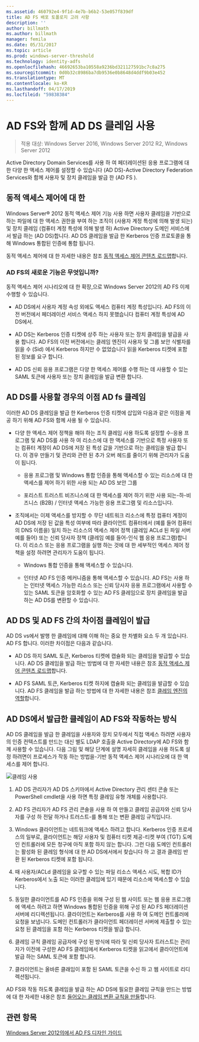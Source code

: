 ```yaml
---
ms.assetid: 460792e4-9f1d-4e7b-b6b2-53e057f839df
title: AD FS 배포 토폴로지 고려 사항
description: ''
author: billmath
ms.author: billmath
manager: femila
ms.date: 05/31/2017
ms.topic: article
ms.prod: windows-server-threshold
ms.technology: identity-adfs
ms.openlocfilehash: 46692653ba10558a9236bd321127591bc7c8a275
ms.sourcegitcommit: 0d0b32c8986ba7db9536e0b8648d4ddf9b03e452
ms.translationtype: MT
ms.contentlocale: ko-KR
ms.lasthandoff: 04/17/2019
ms.locfileid: "59838384"
---
```

# <a name="using-ad-ds-claims-with-ad-fs"></a>AD FS와 함께 AD DS 클레임 사용
  
>적용 대상: Windows Server 2016, Windows Server 2012 R2, Windows Server 2012
  
Active Directory Domain Services를 사용 하 여 페더레이션된 응용 프로그램에 대 한 다양 한 액세스 제어를 설정할 수 있습니다 \(AD DS\)\-Active Directory Federation Services와 함께 사용자 및 장치 클레임을 발급 한 \(AD FS \).  
  
## <a name="about-dynamic-access-control"></a>동적 액세스 제어에 대 한  
Windows Server® 2012 동적 액세스 제어 기능 사용 하면 사용자 클레임을 기반으로 하는 파일에 대 한 액세스 권한을 부여 하는 조직이 \(사용자 계정 특성에 의해 발생 되는\) 및 장치 클레임 \(컴퓨터 계정 특성에 의해 발생 하\) Active Directory 도메인 서비스에서 발급 하는 \(AD DS\)합니다. AD DS 클레임을 발급 한 Kerberos 인증 프로토콜을 통해 Windows 통합된 인증에 통합 됩니다.  
  
동적 액세스 제어에 대 한 자세한 내용은 참조 [동적 액세스 제어 콘텐츠 로드맵](../../solution-guides/Dynamic-Access-Control--Scenario-Overview.md#BKMK_APP)합니다.  
  
### <a name="whats-new-in-ad-fs"></a>AD FS의 새로운 기능은 무엇입니까?  
동적 액세스 제어 시나리오에 대 한 확장,으로 Windows Server 2012의 AD FS 이제 수행할 수 있습니다.  
  
-   AD DS에서 사용자 계정 속성 외에도 액세스 컴퓨터 계정 특성입니다. AD FS의 이전 버전에서 페더레이션 서비스 액세스 하지 못했습니다 컴퓨터 계정 특성에 AD DS에서.  
  
-   AD DS는 Kerberos 인증 티켓에 상주 하는 사용자 또는 장치 클레임을 발급을 사용 합니다. AD FS의 이전 버전에서는 클레임 엔진이 사용자 및 그룹 보안 식별자를 읽을 수 \(Sid\) 에서 Kerberos 하지만 수 없었습니다 읽을 Kerberos 티켓에 포함 된 정보를 요구 합니다.  
  
-   AD DS 신뢰 응용 프로그램은 다양 한 액세스 제어를 수행 하는 데 사용할 수 있는 SAML 토큰에 사용자 또는 장치 클레임을 발급 변환 합니다.  
  
## <a name="benefits-of-using-ad-ds-claims-with-ad-fs"></a>AD DS를 사용할 경우의 이점 AD fs 클레임  
이러한 AD DS 클레임을 발급 한 Kerberos 인증 티켓에 삽입와 다음과 같은 이점을 제공 하기 위해 AD FS와 함께 사용 될 수 있습니다.  
  
-   다양 한 액세스 제어 정책을 해야 하는 조직 클레임 사용 하도록 설정할 수\-응용 프로그램 및 AD DS를 사용 하 여 리소스에 대 한 액세스를 기반으로 특정 사용자 또는 컴퓨터 계정이 AD DS에 저장 된 특성 값을 기반으로 하는 클레임을 발급 합니다. 이 경우 만들기 및 관리와 관련 된 추가 오버 헤드를 줄이기 위해 관리자가 도움이 됩니다.  
  
    -   응용 프로그램 및 Windows 통합 인증을 통해 액세스할 수 있는 리소스에 대 한 액세스를 제어 하기 위한 사용 되는 AD DS 보안 그룹  
  
    -   포리스트 트러스트 비즈니스에 대 한 액세스를 제어 하기 위한 사용 되는\-하\-비즈니스 \(B2B\) \/ 인터넷 액세스 가능한 응용 프로그램 및 리소스입니다.  
  
-   조직에서는 이제 액세스를 방지할 수 무단 네트워크 리소스에 특정 컴퓨터 계정이 AD DS에 저장 된 값을 특성 여부에 따라 클라이언트 컴퓨터에서 \(예를 들어 컴퓨터의 DNS 이름을\) 일치 하는 리소스의 액세스 제어 정책 \(클레임 ACLd 된 파일 서버 예를 들어\) 또는 신뢰 당사자 정책 \(클레임 예를 들어\-인식 웹 응용 프로그램\)합니다. 이 리소스 또는 응용 프로그램을 실행 하는 것에 대 한 세부적인 액세스 제어 정책을 설정 하려면 관리자가 도움이 됩니다.  
  
    -   Windows 통합 인증을 통해 액세스할 수 있습니다.  
  
    -   인터넷 AD FS 인증 메커니즘을 통해 액세스할 수 있습니다. AD FS는 사용 하는 인터넷 액세스 가능한 리소스 또는 신뢰 당사자 응용 프로그램에서 사용할 수 있는 SAML 토큰을 암호화할 수 있는 AD FS 클레임으로 장치 클레임을 발급 하는 AD DS를 변환할 수 있습니다.  
  
## <a name="differences-between-ad-ds-and-ad-fs-issued-claims"></a>AD DS 및 AD FS 간의 차이점 클레임이 발급  
AD DS vs에서 발행 한 클레임에 대해 이해 하는 중요 한 차별화 요소 두 개 있습니다. AD FS 합니다. 이러한 차이점은 다음과 같습니다.  
  
-   AD DS 하지 SAML 토큰, Kerberos 티켓에 캡슐화 되는 클레임을 발급할 수 있습니다. AD DS 클레임을 발급 하는 방법에 대 한 자세한 내용은 참조 [동적 액세스 제어 콘텐츠 로드맵](../../solution-guides/Dynamic-Access-Control--Scenario-Overview.md#BKMK_APP)합니다.  
  
-   AD FS SAML 토큰, Kerberos 티켓 하지에 캡슐화 되는 클레임을 발급할 수 있습니다. AD FS 클레임을 발급 하는 방법에 대 한 자세한 내용은 참조 [클레임 엔진의 역할](../../ad-fs/technical-reference/The-Role-of-the-Claims-Engine.md)합니다.  
  
## <a name="how-ad-ds-issued-claims-work-with-ad-fs"></a>AD DS에서 발급한 클레임이 AD FS와 작동하는 방식  
AD DS 클레임을 발급 한 클레임을 사용자와 장치 모두에서 직접 액세스 하려면 사용자의 인증 컨텍스트를 만드는 대신 별도 LDAP 호출을 Active Directory에 AD FS와 함께 사용할 수 있습니다. 다음 그림 및 해당 단계에 설명 자세히 클레임을 사용 하도록 설정 하려면이 프로세스가 작동 하는 방법을\-기반 동적 액세스 제어 시나리오에 대 한 액세스를 제어 합니다.  
  
![클레임 사용](media/UsingADDSClaimswithADFS.gif)  
  
1.  AD DS 관리자가 AD DS 스키마에서 Active Directory 관리 센터 콘솔 또는 PowerShell cmdlet을 사용 하면 특정 클레임 유형 개체를 사용합니다.  
  
2.  AD FS 관리자가 AD FS 관리 콘솔을 사용 하 여 만들고 클레임 공급자와 신뢰 당사자를 구성 하 전달 하거나 트러스트\-를 통해 또는 변환 클레임 규칙입니다.  
  
3.  Windows 클라이언트는 네트워크에 액세스 하려고 합니다. Kerberos 인증 프로세스의 일부로, 클라이언트는 해당 사용자 및 컴퓨터 티켓 제공\-티켓 부여 \(TGT\) 도메인 컨트롤러에 모든 청구에 아직 포함 하지 않는 합니다. 그런 다음 도메인 컨트롤러는 활성화 된 클레임 형식에 대 한 AD DS에서에서 찾습니다 하 고 결과 클레임 반환 된 Kerberos 티켓에 포함 됩니다.  
  
4.  때 사용자\/ACLd 클레임을 요구할 수 있는 파일 리소스 액세스 시도, 복합 ID가 Kerberos에서 노출 되는 이러한 클레임에 있기 때문에 리소스에 액세스할 수 있습니다.  
  
5.  동일한 클라이언트를 AD FS 인증을 위해 구성 된 웹 사이트 또는 웹 응용 프로그램에 액세스 하려고 하면 Windows 통합된 인증을 위해 구성 된 AD FS 페더레이션 서버에 리디렉션됩니다. 클라이언트는 Kerberos를 사용 하 여 도메인 컨트롤러에 요청을 보냅니다. 도메인 컨트롤러가 클라이언트 페더레이션 서버에 제출할 수 있는 요청 된 클레임을 포함 하는 Kerberos 티켓을 발급 합니다.  
  
6.  클레임 규칙 클레임 공급자에 구성 된 방식에 따라 및 신뢰 당사자 트러스트는 관리자가 이전에 구성한 AD FS 클레임에서 Kerberos 티켓을 읽고에서 클라이언트에 발급 하는 SAML 토큰에 포함 합니다.  
  
7.  클라이언트는 올바른 클래임이 포함 된 SAML 토큰을 수신 하 고 웹 사이트로 리디렉션됩니다.  
  
AD FS와 작동 하도록 클레임을 발급 하는 AD DS에 필요한 클레임 규칙을 만드는 방법에 대 한 자세한 내용은 참조 [들어오는 클레임 변환 규칙을 만들](../../ad-fs/operations/Create-a-Rule-to-Transform-an-Incoming-Claim.md)합니다.  
  
## <a name="see-also"></a>관련 항목
[Windows Server 2012의에서 AD FS 디자인 가이드](AD-FS-Design-Guide-in-Windows-Server-2012.md)
